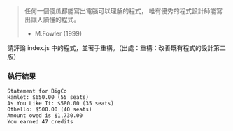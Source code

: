 > 任何一個傻瓜都能寫出電腦可以理解的程式，
> 唯有優秀的程式設計師能寫出讓人讀懂的程式。
> - M.Fowler (1999)

請評論 index.js 中的程式，並著手重構。（出處：重構：改善既有程式的設計第二版）

### 執行結果
```bs
Statement for BigCo
Hamlet: $650.00 (55 seats)
As You Like It: $580.00 (35 seats)
Othello: $500.00 (40 seats)
Amount owed is $1,730.00
You earned 47 credits
```
